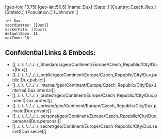 ﻿---
location: [50.6,13.75]
mapzoom: [7,12] 
mapmarker: city 
type: City
tags:
- geo/City


SpocWebEntityId: 29923
isDeleted: false
confidential: public

---
[geo-lon::13.75]
[geo-lat::50.6]
[name::Dux]
[State::]
[Country::Czech_Rep.]
[StateId::]
[Population::]
[Unknown::]


```leaflet
id: Dux
coordinates: [[Dux]]
markerFile: [[Dux]]
defaultZoom: 11 
maxZoom: 18
```


## Confidential Links & Embeds: 
- [[../../../../../../_Standards/geo/Continent/Europe/Czech_Republic/City/Dux|Dux]] 
- [[../../../../../../_public/geo/Continent/Europe/Czech_Republic/City/Dux.public|Dux.public]] 
- [[../../../../../../_internal/geo/Continent/Europe/Czech_Republic/City/Dux.internal|Dux.internal]] 
- [[../../../../../../_protect/geo/Continent/Europe/Czech_Republic/City/Dux.protect|Dux.protect]] 
- [[../../../../../../_private/geo/Continent/Europe/Czech_Republic/City/Dux.private|Dux.private]] 
- [[../../../../../../_personal/geo/Continent/Europe/Czech_Republic/City/Dux.personal|Dux.personal]] 
- [[../../../../../../_secret/geo/Continent/Europe/Czech_Republic/City/Dux.secret|Dux.secret]] 
